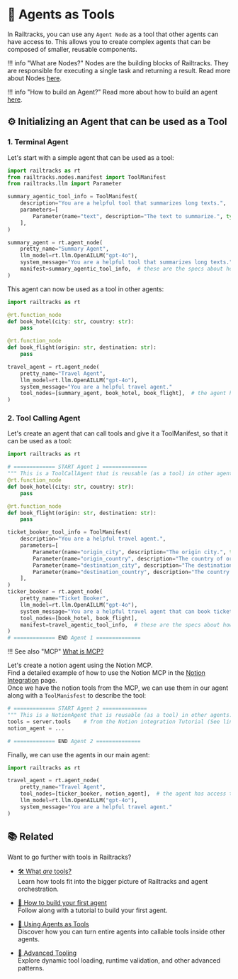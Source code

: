 # 🔧 Agents as Tools

In Railtracks, you can use any `Agent Node` as a tool that other agents can have access to. This allows you to create complex agents that can be composed of smaller, reusable components. 

!!! info "What are Nodes?"
    Nodes are the building blocks of Railtracks. They are responsible for executing a single task and returning a result. Read more about Nodes [here](../../system_internals/node.md).

!!! info "How to build an Agent?"
    Read more about how to build an agent [here](../../tutorials/byfa.md).


## ⚙️ Initializing an Agent that can be used as a Tool

### 1. Terminal Agent

Let's start with a simple agent that can be used as a tool:

```python
import railtracks as rt
from railtracks.nodes.manifest import ToolManifest
from railtracks.llm import Parameter

summary_agentic_tool_info = ToolManifest(
    description="You are a helpful tool that summarizes long texts.",
    parameters=[
        Parameter(name="text", description="The text to summarize.", type="str"),
    ],
)

summary_agent = rt.agent_node(
    pretty_name="Summary Agent",
    llm_model=rt.llm.OpenAILLM("gpt-4o"),
    system_message="You are a helpful tool that summarizes long texts.",
    manifest=summary_agentic_tool_info,  # these are the specs about how this agent will be used as a tool
)
```

This agent can now be used as a tool in other agents:

```python
import railtracks as rt

@rt.function_node
def book_hotel(city: str, country: str):
    pass

@rt.function_node
def book_flight(origin: str, destination: str):
    pass

travel_agent = rt.agent_node(
    pretty_name="Travel Agent",
    llm_model=rt.llm.OpenAILLM("gpt-4o"),
    system_message="You are a helpful travel agent."
    tool_nodes=[summary_agent, book_hotel, book_flight],  # the agent has access to these tools (summary_agent is an agent that can be used as a tool)
)
```

### 2. Tool Calling Agent

Let's create an agent that can call tools and give it a ToolManifest, so that it can be used as a tool:

```python
import railtracks as rt

# ============= START Agent 1 ==============
""" This is a ToolCallAgent that is reusable (as a tool) in other agents. """
@rt.function_node
def book_hotel(city: str, country: str):
    pass

@rt.function_node
def book_flight(origin: str, destination: str):
    pass

ticket_booker_tool_info = ToolManifest(
    description="You are a helpful travel agent.",
    parameters=[
        Parameter(name="origin_city", description="The origin city.", type="str"),
        Parameter(name="origin_country", description="The country of origin.", type="str"),
        Parameter(name="destination_city", description="The destination city.", type="str"),
        Parameter(name="destination_country", description="The country of destination.", type="str"),
    ],
)
ticker_booker = rt.agent_node(
    pretty_name="Ticket Booker",
    llm_model=rt.llm.OpenAILLM("gpt-4o"),
    system_message="You are a helpful travel agent that can book tickets."
    tool_nodes=[book_hotel, book_flight],
    manifest=travel_agentic_tool_info,  # these are the specs about how this agent will be used as a tool
)
# ============= END Agent 1 ==============
```
!!! See also "MCP"
    [What is MCP?](../mcp/index.md)

Let's create a notion agent using the Notion MCP. <br>
Find a detailed example of how to use the Notion MCP in the [Notion Integration](../guides/notion.md) page. <br>
Once we have the notion tools from the MCP, we can use them in our agent along with a `ToolManisfest` to describe the tool:

```python
# ============= START Agent 2 ==============
""" This is a NotionAgent that is reusable (as a tool) in other agents. """
tools = server.tools    # from the Notion integration Tutorial (See link above)
notion_agent = ... 

# ============= END Agent 2 ==============
```
Finally, we can use the agents in our main agent:

```python
import railtracks as rt

travel_agent = rt.agent_node(
    pretty_name="Travel Agent",
    tool_nodes=[ticker_booker, notion_agent],  # the agent has access to these tools
    llm_model=rt.llm.OpenAILLM("gpt-4o"),
    system_message="You are a helpful travel agent."
)

```

## 📚 Related

Want to go further with tools in Railtracks?

* [🛠️ What *are* tools?](../index.md) <br>
  Learn how tools fit into the bigger picture of Railtracks and agent orchestration.

* [🔧 How to build your first agent](../../tutorials/byfa.md) <br>
  Follow along with a tutorial to build your first agent.

* [🤖 Using Agents as Tools](./agents_as_tools.md) <br>
  Discover how you can turn entire agents into callable tools inside other agents.

* [🧠 Advanced Tooling](./advanced_usages.md) <br>
  Explore dynamic tool loading, runtime validation, and other advanced patterns.
